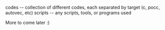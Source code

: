 codes -- collection of different codes, each separated by target (c, pocc, autovec, etc)
scripts -- any scripts, tools, or programs used

More to come later :)
